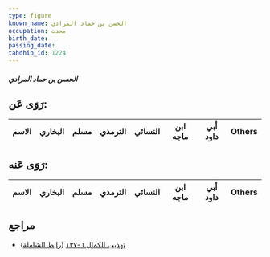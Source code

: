 ```yaml
---
type: figure
known_name: الحسن بن حماد المرادي
occupation: محدث
birth_date:
passing_date:
tahdhib_id: 1224
---
```

##### الحسن بن حماد المرادي

## رَوَى عَن:
| الاسم | البخاري | مسلم | الترمذي | النسائي | ابن ماجه | أبي داود | Others |
| ----- | ------- | ---- | ------- | ------- | -------- | -------- | ------ |
## رَوَى عَنه:
| الاسم | البخاري | مسلم | الترمذي | النسائي | ابن ماجه | أبي داود | Others |
| ----- | ------- | ---- | ------- | ------- | -------- | -------- | ------ |
## مراجع
- [تهذيب الكمال ٦-١٣٧](obsidian://open?vault=Tahdhib-al-Kamal&file=Figures/١٢٢٤-الحسن%20بن%20حماد%20المرادي) ([رابط الشاملة](https://shamela.ws/book/3722/2801))